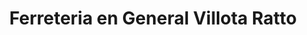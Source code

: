 ---
title: "Ferreteria en General Villota Ratto"
url: /guayaquil/ferreteria-en-general-villota-ratto/
shop: Eisenwaren
---